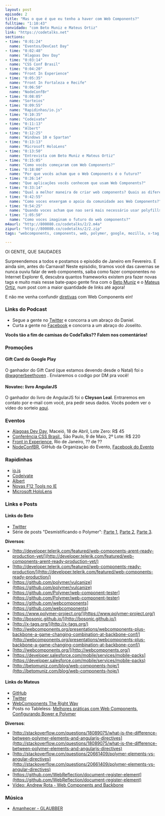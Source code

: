 ```yaml
---
layout: post
episode: 2
title: "Mas o que é que eu tenho a haver com Web Components?"
fulltime: "1:10:43"
convidado: "com Beto Muniz e Mateus Ortiz"
link: "https://codetalks.net"
sections:
- time: "0:01:24"
  name: "Eventos/DevCast Day"
- time: "0:02:48"
  name: "Alagoas Dev Day"
- time: "0:03:14"
  name: "CSS Conf Brasil"
- time: "0:04:20"
  name: "Front In Experience"
- time: "0:05:35"
  name: "Front In Fortaleza e Recife"
- time: "0:06:50"
  name: "NodeConfBr"
- time: "0:08:05"
  name: "Sorteios"
- time: "0:09:55"
  name: "Rapidinhas/io.js"
- time: "0:10:35"
  name: "Codeivate"
- time: "0:11:13"
  name: "Albert"
- time: "0:12:25"
  name: "Windows 10 e Spartan"
- time: "0:13:13"
  name: "Microsoft HoloLens"
- time: "0:13:50"
  name: "Entrevista com Beto Muniz e Mateus Ortiz"
- time: "0:15:05"
  name: "Como vocês começaram com Web Components?"
- time: "0:18:00"
  name: "Por que vocês acham que o Web Components é o futuro?"
- time: "0:26:14"
  name: "Que aplicações vocês conhecem que usam Web Components?"
- time: "0:33:14"
  name: "Qual a melhor maneira de criar web components? Quais as diferenças entre o polymer e o x-tag?"
- time: "0:42:55"
  name: "Como voces enxergam o apoio da comunidade aos Web Components?"
- time: "0:54:25"
  name: "Quando voces acham que nao será mais necessário usar polyfills como o polymer para usar web components?"
- time: "1:05:50"
  name: "Como voces imaginam o futuro do web components?"
m4aurl: "http://800080.co/codetalks/2/2.m4a"
zipurl: "http://800080.co/codetalks/2/2.zip"
tags: "webcomponents, components, web, polymer, google, mozilla, x-tag, webkit"

---
```


OI GENTE, QUE SAUDADES

Surpreendemos a todos e postamos o episódio de Janeiro em Fevereiro. E ainda sim, antes do Carnaval! Neste episódio, tiramos você das cavernas se nunca ouviu falar de web components, saiba como fazer componentes no Internet Explorer 6, descubra quantos frameworks existem pra fazer novas tags e muito mais nesse bate-papo gente fina com o [Beto Muniz]() e o [Mateus Ortiz](http://mateusortiz.com/), num post com a maior quantidade de links até agora!

E não me venha confundir [diretivas](http://codetalks.net/0/) com Web Components ein!

### Links do Podcast
- Segue a gente no [Twitter](http://twitter.com/codetalks_pod) e concorra a um abraço do Daniel.
- Curta a gente no [Facebook](https://www.facebook.com/codetalks) e concorra a um abraço do Joselito.

**Vocês tão a fim de camisas do CodeTalks?? Falem nos comentários!**

### Promoções

#### Gift Card do Google Play
O ganhador do Gift Card (que estamos devendo desde o Natal) foi o [@wagnerbeethoven](http://twitter.com/wagnerbeethoven)    . Enviaremos o codigo por DM pra você!

#### Novatec: livro AngularJS
O ganhador do livro de AngularJS foi o **Cleyson Leal**. Entraremos em contato por e-mail com você, pra pedir seus dados. Vocês podem ver o vídeo do sorteio [aqui](https://www.youtube.com/watch?v=meJVy9e8oZ0).

### Eventos
- [Alagoas Dev Day](http://alagoasdevday.com.br/), Maceió, 18 de Abril, Lote Zero: R$ 45
- [Conferência CSS Brasil.](http://www.conferenciacssbrasil.com.br/), São Paulo, 9 de Maio, 2º Lote: R$ 220
- [Front in Experience](https://www.facebook.com/frontendexperience), Rio de Janeiro, ?? de ??
- [NodeConfBR](https://github.com/nodebr/nodeconfbr), GitHub da Organização do Evento, [Facebook do Evento](https://www.facebook.com/pages/NodeConf-BR/408441035972200)

### Rapidinhas
- [io.js](https://iojs.org/)
- [Codeivate](http://www.codeivate.com/)
- [Albert](https://github.com/ManuelSchneid3r/albert)
- [Novas F12 Tools no IE](http://blogs.msdn.com/b/ie/archive/2015/01/27/updates-for-the-f12-developer-tools-in-the-windows-10-january-technical-preview.aspx)
- [Microsoft HoloLens](http://www.microsoft.com/microsoft-hololens/en-us)

### Links e Posts

#### Links do Beto  

- [Twitter](https://twitter.com/obetomuniz)
- Série de posts "Desmistificando o Polymer": [Parte 1](http://betomuniz.com/blog/desmistificando-o-polymer-parte-1/), [Parte 2](http://betomuniz.com/blog/desmistificando-o-polymer-parte-2/), [Parte 3](http://betomuniz.com/blog/desmistificando-o-polymer-parte-3/).

**Diversos**:

- [http://developer.telerik.com/featured/web-components-arent-ready-production-yet/](http://developer.telerik.com/featured/web-components-arent-ready-production-yet/)
- [http://developer.telerik.com/featured/web-components-ready-production/](http://developer.telerik.com/featured/web-components-ready-production/)
- [https://github.com/polymer/vulcanize](https://github.com/polymer/vulcanize)
- [https://github.com/Polymer/web-component-tester](https://github.com/Polymer/web-component-tester)
- [https://github.com/webcomponents](https://github.com/webcomponents)
- [https://www.polymer-project.org/](https://www.polymer-project.org/)
- [http://bosonic.github.io/](http://bosonic.github.io/)
- [http://x-tags.org/](http://x-tags.org/)
- [http://webcomponents.org/presentations/webcomponents-plus-backbone-a-game-changing-combination-at-backbone-conf/](http://webcomponents.org/presentations/webcomponents-plus-backbone-a-game-changing-combination-at-backbone-conf/)  
- [http://webcomponents.org/](http://webcomponents.org/)  
- [https://developer.salesforce.com/mobile/services/mobile-packs](https://developer.salesforce.com/mobile/services/mobile-packs)
- [http://betomuniz.com/blog/web-components-hoje/](http://betomuniz.com/blog/web-components-hoje/)

#### Links do Mateus
- [GitHub](http://github.com/mateusortiz)
- [Twitter](http://twitter.com/mteusortiz)
- [WebComponents The Right Way](https://github.com/mateusortiz/webcomponents-the-right-way)
- Posts no Tableless: [Melhores práticas com Web Components](http://tableless.com.br/melhores-praticas-web-components/), [Configurando Bower e Polymer](http://tableless.com.br/configurando-bower-e-polymer-2/)

**Diversos**:

- [http://stackoverflow.com/questions/18089075/what-is-the-difference-between-polymer-elements-and-angularjs-directives](http://stackoverflow.com/questions/18089075/what-is-the-difference-between-polymer-elements-and-angularjs-directives)
- [http://stackoverflow.com/questions/20661409/polymer-elements-vs-angular-directives](http://stackoverflow.com/questions/20661409/polymer-elements-vs-angular-directives)
- [https://github.com/WebReflection/document-register-element](https://github.com/WebReflection/document-register-element)
- [Vídeo: Andrew Rota - Web Components and Backbone](https://www.youtube.com/watch?v=dztuKgjk0Bg)

### Música

- [Amanhecer - GLAUBBER](https://play.spotify.com/user/glaubersampaio?play=true&utm_source=open.spotify.com&utm_medium=open)
